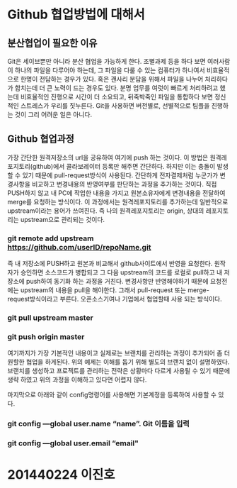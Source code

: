 # Github 협업방법에 대해서
## 분산협업이 필요한 이유
Git은 세이브뿐만 아니라 분산 협업을 가능하게 한다.
조별과제 등을 하다 보면 여러사람이 하나의 파일을 다루어야 하는데,
그 파일을 다룰 수 있는 컴퓨터가 하나여서 
비효율적으로 한명이 전담하는 경우가 있다.
혹은 괜사리 분담을 위해서 파일을 나누어 처리하다가
합치는데 더 큰 노력이 드는 경우도 있다. 
분명 업무를 여럿이 빠르게 처리하려고 했는데
비효율적인 진행으로 시간이 더 소요되고, 뒤죽박죽인 파일을 통합하다 보면 
정신적인 스트레스가 우리를 짓누른다. 
Git을 사용하면 버전별로, 선별적으로 팀플을 진행하는 것이 그리 어려운 일은 아니다. 

## Github 협업과정
가장 간단한 원격저장소의 url을 공유하여 여기에 push 하는 것이다.
이 방법은 원격레포지토리(github)에서 콜라보레이터 등록만 해주면 간단하다.
하지만 이는 충돌이 발생할 수 있기 때문에 pull-request방식이 사용된다. 
간단하게 전자결제처럼 누군가가 변경사항을 비교하고 변경내용의 반영여부를 판단하는 과정을 추가하는 것이다.
직접 PUSH하지 않고 내 PC에 작업한 내용을 가지고 원본소유자에게 변경내용을 전달하여 merge를 요청하는 방식이다. 
이 과정에서는 원격레포지토리를 추가하는데 일반적으로 upstream이라는 용어가 쓰여진다. 
즉 나의 원격레포지토리는 origin, 상대의 레포지토리는 upstream으로 관리되는 것이다.

### git remote add upstream https://github.com/userID/repoName.git

즉 내 저장소에 PUSH하고 원본과 비교해서 github사이트에서 반영을 요청한다. 
원작자가 승인하면 소스코드가 병합되고 그 다음 upstream의 코드를 로컬로 pull하고 
내 저장소에 push하여 동기화 하는 과정을 거친다. 변경사항만 반영해야하기 때문에 
요청전에는 upstream의 내용을 pull을 해야한다. 그래서 pull-request 또는 merge-request방식이라고 부른다. 
오픈소스기여나 기업에서 협업할때 사용 되는 방식이다.

### git pull upstream master
### git push origin master

여기까지가 가장 기본적인 내용이고 실제로는 브랜치를 관리하는 과정이 추가되어 
좀 더 원할한 협업을 하게된다. 위의 예제는 이해를 돕기 위해 별도의 브랜치 없이 설명하였다. 
브랜치를 생성하고 프로젝트를 관리하는 전략은 상황마다 다르게 사용될 수 있기 때문에 
생략 하였고 위의 과정을 이해하고 있다면 어렵지 않다.

 마지막으로 아래와 같이 config명령어를 사용해면 기본계정을 등록하여 사용할 수 있다.

### git config —global user.name “name”.    Git 이름을 입력
### git config —global user.email “email"


# 201440224 이진호
